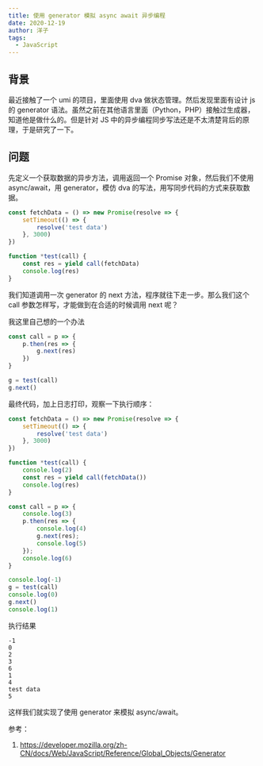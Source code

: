 ```yaml
---
title: 使用 generator 模拟 async await 异步编程
date: 2020-12-19
author: 洋子
tags:
  - JavaScript
---
```


## 背景
最近接触了一个 umi 的项目，里面使用 dva 做状态管理。然后发现里面有设计 js 的 generator 语法。虽然之前在其他语言里面（Python，PHP）接触过生成器，知道他是做什么的。但是针对 JS 中的异步编程同步写法还是不太清楚背后的原理，于是研究了一下。

## 问题
先定义一个获取数据的异步方法，调用返回一个 Promise 对象，然后我们不使用 async/await，用 generator，模仿 dva 的写法，用写同步代码的方式来获取数据。
```js
const fetchData = () => new Promise(resolve => {
    setTimeout(() => {
        resolve('test data')
    }, 3000)
})

function *test(call) {
    const res = yield call(fetchData)
    console.log(res)
}
```

我们知道调用一次 generator 的 next 方法，程序就往下走一步。那么我们这个 call 参数怎样写，才能做到在合适的时候调用 next 呢？

我这里自己想的一个办法

```js
const call = p => {
    p.then(res => {
        g.next(res)
    })
}

g = test(call)
g.next()
```

最终代码，加上日志打印，观察一下执行顺序：
```js
const fetchData = () => new Promise(resolve => {
    setTimeout(() => {
        resolve('test data')
    }, 3000)
})

function *test(call) {
    console.log(2)
    const res = yield call(fetchData())
    console.log(res)
}

const call = p => {
    console.log(3)
    p.then(res => {
        console.log(4)
        g.next(res);
        console.log(5)
    });
    console.log(6)
}

console.log(-1)
g = test(call)
console.log(0)
g.next()
console.log(1)
```

执行结果
```
-1
0
2
3
6
1
4
test data
5
```

这样我们就实现了使用 generator 来模拟 async/await。

参考：
1. https://developer.mozilla.org/zh-CN/docs/Web/JavaScript/Reference/Global_Objects/Generator
